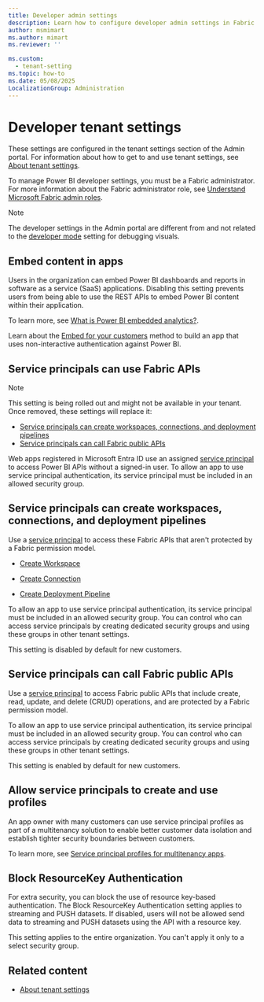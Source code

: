 ```yaml
---
title: Developer admin settings
description: Learn how to configure developer admin settings in Fabric.
author: msmimart
ms.author: mimart
ms.reviewer: ''

ms.custom:
  - tenant-setting
ms.topic: how-to
ms.date: 05/08/2025
LocalizationGroup: Administration
---
```


# Developer tenant settings

These settings are configured in the tenant settings section of the Admin portal. For information about how to get to and use tenant settings, see [About tenant settings](tenant-settings-index.md).

To manage Power BI developer settings, you must be a Fabric administrator. For more information about the Fabric administrator role, see [Understand Microsoft Fabric admin roles](roles.md).

>[!NOTE]
>The developer settings in the Admin portal are different from and not related to the [developer mode](/power-bi/developer/visuals/environment-setup#set-up-power-bi-service-for-developing-a-visual) setting for debugging visuals.

## Embed content in apps

Users in the organization can embed Power BI dashboards and reports in software as a service (SaaS) applications. Disabling this setting prevents users from being able to use the REST APIs to embed Power BI content within their application.

To learn more, see [What is Power BI embedded analytics?](/power-bi/developer/embedded/embedded-analytics-power-bi).

Learn about the [Embed for your customers](/power-bi/developer/embedded/embedded-analytics-power-bi#embed-for-your-customers) method to build an app that uses non-interactive authentication against Power BI.

## Service principals can use Fabric APIs

>[!NOTE]
>This setting is being rolled out and might not be available in your tenant. Once removed, these settings will replace it:
>* [Service principals can create workspaces, connections, and deployment pipelines](#service-principals-can-create-workspaces-connections-and-deployment-pipelines)
>* [Service principals can call Fabric public APIs](#service-principals-can-call-fabric-public-apis)

Web apps registered in Microsoft Entra ID use an assigned [service principal](/power-bi/developer/embedded/pbi-glossary#service-principal) to access Power BI APIs without a signed-in user. To allow an app to use service principal authentication, its service principal must be included in an allowed security group.

## Service principals can create workspaces, connections, and deployment pipelines

Use a [service principal](/power-bi/developer/embedded/pbi-glossary#service-principal) to access these Fabric APIs that aren't protected by a Fabric permission model.

* [Create Workspace](/rest/api/fabric/core/workspaces/create-workspace)

* [Create Connection](/rest/api/fabric/core/connections/create-connection)

* [Create Deployment Pipeline](/rest/api/fabric/core/deployment-pipelines/create-deployment-pipeline)

To allow an app to use service principal authentication, its service principal must be included in an allowed security group. You can control who can access service principals by creating dedicated security groups and using these groups in other tenant settings.

This setting is disabled by default for new customers.

## Service principals can call Fabric public APIs

Use a [service principal](/power-bi/developer/embedded/pbi-glossary#service-principal) to access Fabric public APIs that include create, read, update, and delete (CRUD) operations, and are protected by a Fabric permission model.

To allow an app to use service principal authentication, its service principal must be included in an allowed security group. You can control who can access service principals by creating dedicated security groups and using these groups in other tenant settings.

This setting is enabled by default for new customers.

## Allow service principals to create and use profiles

An app owner with many customers can use service principal profiles as part of a multitenancy solution to enable better customer data isolation and establish tighter security boundaries between customers.

To learn more, see [Service principal profiles for multitenancy apps](/power-bi/developer/embedded/embed-multi-tenancy).

## Block ResourceKey Authentication

For extra security, you can block the use of resource key-based authentication. The Block ResourceKey Authentication setting applies to streaming and PUSH datasets. If disabled, users will not be allowed send data to streaming and PUSH datasets using the API with a resource key.  

This setting applies to the entire organization. You can't apply it only to a select security group.

## Related content

- [About tenant settings](tenant-settings-index.md)
